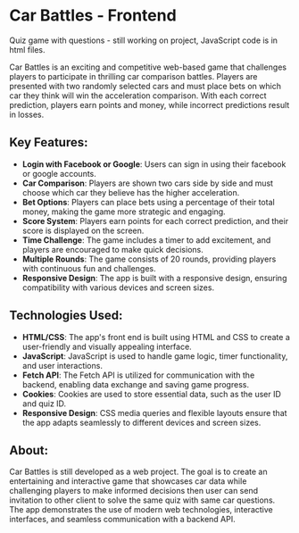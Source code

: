 # Car Battles - Frontend
Quiz game with questions - still working on project, JavaScript code is in html files.

Car Battles is an exciting and competitive web-based game that challenges players to participate in thrilling car comparison battles. Players are presented with two randomly selected cars and must place bets on which car they think will win the acceleration comparison. With each correct prediction, players earn points and money, while incorrect predictions result in losses.

## Key Features:
- **Login with Facebook or Google**: Users can sign in using their facebook or google accounts.
- **Car Comparison**: Players are shown two cars side by side and must choose which car they believe has the higher acceleration.
- **Bet Options**: Players can place bets using a percentage of their total money, making the game more strategic and engaging.
- **Score System**: Players earn points for each correct prediction, and their score is displayed on the screen.
- **Time Challenge**: The game includes a timer to add excitement, and players are encouraged to make quick decisions.
- **Multiple Rounds**: The game consists of 20 rounds, providing players with continuous fun and challenges.
- **Responsive Design**: The app is built with a responsive design, ensuring compatibility with various devices and screen sizes.

## Technologies Used:
- **HTML/CSS**: The app's front end is built using HTML and CSS to create a user-friendly and visually appealing interface.
- **JavaScript**: JavaScript is used to handle game logic, timer functionality, and user interactions.
- **Fetch API**: The Fetch API is utilized for communication with the backend, enabling data exchange and saving game progress.
- **Cookies**: Cookies are used to store essential data, such as the user ID and quiz ID.
- **Responsive Design**: CSS media queries and flexible layouts ensure that the app adapts seamlessly to different devices and screen sizes.





## About:
Car Battles is still developed as a web project. The goal is to create an entertaining and interactive game that showcases car data while challenging players to make informed decisions then user can send invitation to other client to solve the same quiz with same car questions. The app demonstrates the use of modern web technologies, interactive interfaces, and seamless communication with a backend API.
